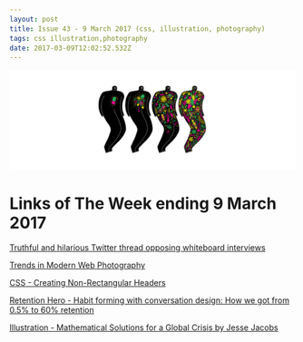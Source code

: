 ```yaml
---
layout: post
title: Issue 43 - 9 March 2017 (css, illustration, photography)
tags: css illustration,photography
date: 2017-03-09T12:02:52.532Z
---
```

![Truthful and hilarious Twitter thread opposing whiteboard interviews](/assets/uploads/issue-43.jpg "Truthful and hilarious Twitter thread opposing whiteboard interviews")

# Links of The Week ending 9 March 2017

<a href="https://twitter.com/i/moments/835942450103451649" target="_blank">Truthful and hilarious Twitter thread opposing whiteboard interviews</a>

<a href="https://uxplanet.org/trends-in-modern-web-photography-e9b3bce9afcb" target="_blank">Trends in Modern Web Photography</a>

<a href="https://css-tricks.com/creating-non-rectangular-headers" target="_blank">CSS - Creating Non-Rectangular Headers</a>

<a href="https://medium.com/behavior-design/retention-hero-bb236f055462" target="_blank">Retention Hero - Habit forming with conversation design: How we got from 0.5% to 60% retention</a>

<a href="http://www.spitandahalf.com/product/mini-kus-27-mathematical-solutions-for-a-global-crisis-by-jesse-jacobs/" target="_blank">Illustration - Mathematical Solutions for a Global Crisis by Jesse Jacobs</a>